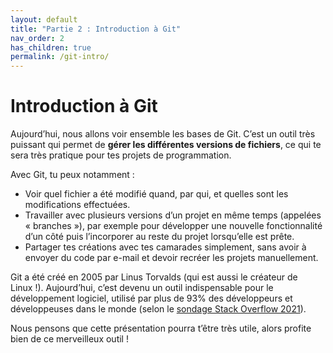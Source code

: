 ```yaml
---
layout: default
title: "Partie 2 : Introduction à Git"
nav_order: 2
has_children: true
permalink: /git-intro/
---
```


# Introduction à Git
Aujourd’hui, nous allons voir ensemble les bases de Git. C’est un outil très puissant qui permet de **gérer les différentes versions de fichiers**, ce qui te sera très pratique pour tes projets de programmation.

Avec Git, tu peux notamment :
* Voir quel fichier a été modifié quand, par qui, et quelles sont les modifications effectuées.
* Travailler avec plusieurs versions d’un projet en même temps (appelées « branches »), par exemple pour développer une nouvelle fonctionnalité d’un côté puis l’incorporer au reste du projet lorsqu’elle est prête.
* Partager tes créations avec tes camarades simplement, sans avoir à envoyer du code par e-mail et devoir recréer les projets manuellement.

Git a été créé en 2005 par Linus Torvalds (qui est aussi le créateur de Linux !). Aujourd’hui, c’est devenu un outil indispensable pour le développement logiciel, utilisé par plus de 93% des développeurs et développeuses dans le monde (selon le [sondage Stack Overflow 2021](https://insights.stackoverflow.com/survey/2021#section-most-popular-technologies-other-tools)).

Nous pensons que cette présentation pourra t’être très utile, alors profite bien de ce merveilleux outil !

